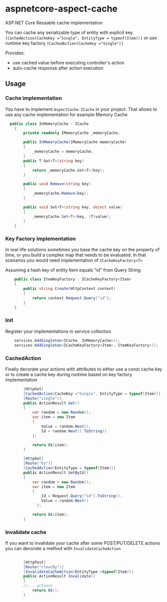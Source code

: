 # aspnetcore-aspect-cache
ASP.NET Core Reusable cache implementation


You can cache any serializable type of entity with explicit key
`[CachedAction(CacheKey ="Single", EntityType = typeof(Item))]`
or use runtime key factory
`[CachedAction(CacheKey ="Single")]`


Provides:

- use cached value before executing controller's action
- auto-cache response after action execution

## Usage

### Cache implementation

You have to implement `AspectCache.ICache` in your project. That allows to use any cache implementation for example Memory Cache
```csharp
  public class InMemoryCache : ICache
    {
        private readonly IMemoryCache _memoryCache;

        public InMemoryCache(IMemoryCache memoryCache)
        {
            _memoryCache = memoryCache;
        }
        public T Get<T>(string key)
        {
            return _memoryCache.Get<T>(key);
        }

        public void Remove(string key)
        {
            _memoryCache.Remove(key);
        }

        public void Set<T>(string key, object value)
        {
            _memoryCache.Set<T>(key, (T)value);
        }
    }
```

### Key Factory implementation

In real-life solutions sometimes you base the cache key on the property of time, or you build a complex map that needs to be evaluated. 
In that scenarios you would need implementation of `ICacheKeyFactory<T>`

Assuming a hash key of entity Item equals "id" from Query String
```csharp
    public class ItemKeyFactory : ICacheKeyFactory<Item>
    {
        public string Create(HttpContext context)
        {
            return context.Request.Query["id"];
        }
    }
```
### Init

Register your implementations in service collection

```csharp
    services.AddSingleton<ICache, InMemoryCache>();
    services.AddSingleton<ICacheKeyFactory<Item>, ItemKeyFactory>();
```

### CachedAction

Finally decorate your actions with attributes to either use a const cache key or to create a cache key during runtime based on key factory implementation



```csharp
        [HttpGet]
        [CachedAction(CacheKey ="Single", EntityType = typeof(Item))]
        [Route("single")]
        public ActionResult Get()
        {
            var random = new Random();
            var item = new Item
            {
                Value = random.Next(),
                Id = random.Next().ToString()
            };

            return Ok(item);
        }

        [HttpGet]
        [Route("by")]
        [CachedAction(EntityType = typeof(Item))]
        public ActionResult GetById()
        {
            var random = new Random();
            var item = new Item
            {
                Id = Request.Query["id"].ToString(),
                Value = random.Next()
              };

            return Ok(item);
        }
```

### Invalidate cache

If you want to invalidate your cache after some POST/PUT/DELETE actions you can decorate a method with `InvalidateCacheAction`

```csharp
       
        [HttpPost]
        [Route("clearBy")]
        [InvalidateCacheAction(EntityType =typeof(Item))]
        public ActionResult Invalidate()
        {
        //... actions
            return Ok();
        }
```
